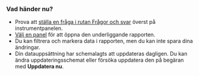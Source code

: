 ### <a name="what-now"></a>Vad händer nu?
* Prova att [ställa en fråga i rutan Frågor och svar](../consumer/end-user-q-and-a.md) överst på instrumentpanelen.
* [Välj en panel](../consumer/end-user-tiles.md) för att öppna den underliggande rapporten.
* Du kan filtrera och markera data i rapporten, men du kan inte spara dina ändringar.
* Din datauppsättning har schemalagts att uppdateras dagligen. Du kan ändra uppdateringsschemat eller försöka uppdatera den på begäran med **Uppdatera nu**.


